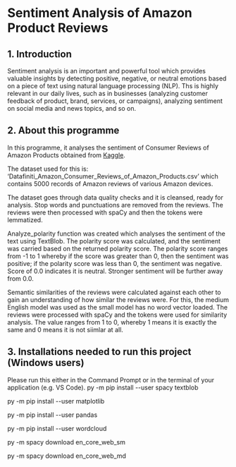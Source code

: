 # Sentiment Analysis of Amazon Product Reviews


## 1. Introduction


Sentiment analysis is an important and powerful tool which provides valuable insights by detecting positive, negative, or neutral emotions based on a piece of text using natural language processing (NLP). Ths is highly relevant in our daily lives, such as in businesses (analyzing customer feedback of product, brand, services, or campaigns), analyzing sentiment on social media and news topics, and so on.



## 2. About this programme


In this programme, it analyses the sentiment of Consumer Reviews of Amazon Products obtained from
[Kaggle](https://www.kaggle.com/datasets/datafiniti/consumer-reviews-of-amazon-products). 

The dataset used for this is: ‘Datafiniti_Amazon_Consumer_Reviews_of_Amazon_Products.csv’ which contains 5000 records of Amazon reviews of various Amazon devices. 

The dataset goes through data quality checks and it is cleansed, ready for analysis. Stop words and punctuations are removed from the reviews. The reviews were then processed with spaCy and then the tokens were lemmatized. 

Analyze_polarity function was created which analyses the sentiment of the text using TextBlob. The polarity score was calculated, and the sentiment was carried based on the returned polarity score. The polarity score ranges from -1 to 1 whereby if the score was greater than 0, then the sentiment was positive; if the polarity score was less than 0, the sentiment was negative. Score of 0.0 indicates it is neutral. Stronger sentiment will be further away from 0.0.

Semantic similarities of the reviews were calculated against each other to gain an understanding of how similar the reviews were. For this, the medium English model was used as the small model has no word vector loaded. The reviews were processed with spaCy and the tokens were used for similarity analysis. The value ranges from 1 to 0, whereby 1 means it is exactly the same and 0 means it is not siimlar at all.



## 3. Installations needed to run this project (Windows users)

Please run this either in the Command Prompt or in the terminal of your application (e.g. VS Code).
py -m pip install --user spacy textblob

py -m pip install --user matplotlib

py -m pip install --user pandas

py -m pip install --user wordcloud

py -m spacy download en_core_web_sm

py -m spacy download en_core_web_md
